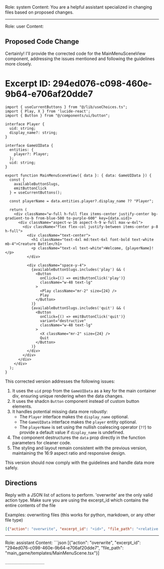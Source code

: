 Role: system
Content: You are a helpful assistant specialized in changing files based on proposed changes.
__________________
Role: user
Content: 
## Proposed Code Change
Certainly! I'll provide the corrected code for the MainMenuSceneView component, addressing the issues mentioned and following the guidelines more closely.

# Excerpt ID: 294ed076-c098-460e-9b64-e706af20dde7
```tsx main_game/templates/MainMenuScene.tsx
import { useCurrentButtons } from "@/lib/useChoices.ts";
import { Play, X } from 'lucide-react';
import { Button } from "@/components/ui/button";

interface Player {
  uid: string;
  display_name?: string;
}

interface GameUIData {
  entities: {
    player?: Player;
  };
  uid: string;
}

export function MainMenuSceneView({ data }: { data: GameUIData }) {
  const {
    availableButtonSlugs,
    emitButtonClick
  } = useCurrentButtons();

  const playerName = data.entities.player?.display_name ?? "Player";

  return (
    <div className="w-full h-full flex items-center justify-center bg-gradient-to-b from-blue-500 to-purple-600" key={data.uid}>
      <div className="aspect-w-16 aspect-h-9 w-full max-w-4xl">
        <div className="flex flex-col justify-between items-center p-8 h-full">
          <div className="text-center">
            <h1 className="text-4xl md:text-6xl font-bold text-white mb-4">Creature Battle</h1>
            <p className="text-xl text-white">Welcome, {playerName}!</p>
          </div>
          
          <div className="space-y-4">
            {availableButtonSlugs.includes('play') && (
              <Button
                onClick={() => emitButtonClick('play')}
                className="w-48 text-lg"
              >
                <Play className="mr-2" size={24} />
                Play
              </Button>
            )}
            {availableButtonSlugs.includes('quit') && (
              <Button
                onClick={() => emitButtonClick('quit')}
                variant="destructive"
                className="w-48 text-lg"
              >
                <X className="mr-2" size={24} />
                Quit
              </Button>
            )}
          </div>
        </div>
      </div>
    </div>
  );
}
```

This corrected version addresses the following issues:

1. It uses the `uid` prop from the `GameUIData` as a key for the main container div, ensuring unique rendering when the data changes.
2. It uses the shadcn `Button` component instead of custom button elements.
3. It handles potential missing data more robustly:
   - The `Player` interface makes the `display_name` optional.
   - The `GameUIData` interface makes the `player` entity optional.
   - The `playerName` is set using the nullish coalescing operator (`??`) to provide a default value if `display_name` is undefined.
4. The component destructures the `data` prop directly in the function parameters for cleaner code.
5. The styling and layout remain consistent with the previous version, maintaining the 16:9 aspect ratio and responsive design.

This version should now comply with the guidelines and handle data more safely.

## Directions
Reply with a JSON list of actions to perform. 'overwrite' are the only valid action type. 
Make sure you are using the excerpt_id which contains the entire contents of the file

Examples:
overwriting files (this works for python, markdown, or any other file type)
```json output_example1
[{"action": "overwrite", "excerpt_id": "<id>", "file_path": "<relative file path>"}]
```

__________________
Role: assistant
Content: ```json
[{"action": "overwrite", "excerpt_id": "294ed076-c098-460e-9b64-e706af20dde7", "file_path": "main_game/templates/MainMenuScene.tsx"}]
```
__________________
